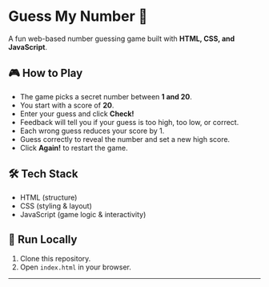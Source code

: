 # Guess My Number 🎯

A fun web-based number guessing game built with **HTML, CSS, and JavaScript**.  

## 🎮 How to Play
- The game picks a secret number between **1 and 20**.  
- You start with a score of **20**.  
- Enter your guess and click **Check!**  
- Feedback will tell you if your guess is too high, too low, or correct.  
- Each wrong guess reduces your score by 1.  
- Guess correctly to reveal the number and set a new high score.  
- Click **Again!** to restart the game.  

## 🛠️ Tech Stack
- HTML (structure)  
- CSS (styling & layout)  
- JavaScript (game logic & interactivity)  

## 🚀 Run Locally
1. Clone this repository.  
2. Open `index.html` in your browser.  

---
